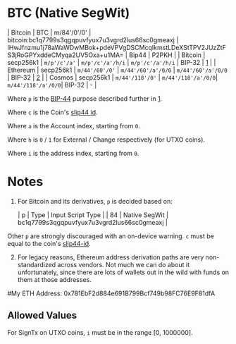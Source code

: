 # BTC (Native SegWit)

| Bitcoin | BTC | m/84'/0'/0' | bitcoin:bc1q7799s3qgqpuvfyux7u3vgrd2lus66sc0gmeaxj | IHwJfnzmu1j78aWaWDwMBok+pdeVPVgDSCMcqIkmstLDeXStTPV2JUzZtFS3jRoGPYxddeCMyqa2UV5Oxa+u1MA= | Bip44 | P2PKH |
| Bitcoin           | secp256k1        | `m/p'/c'/a'`           | `m/p'/c'/a'/h/i`   | `m/p'/c'/a'/h/i`   | BIP-32        | [1](#Bitcoin)  |
| Ethereum          | secp256k1        | `m/44'/60'/0'`         | `m/44'/60'/a'/0/0` | `m/44'/60'/a'/0/0` | BIP-32        | [2](#Ethereum) |
| Cosmos            | secp256k1        | `m/44'/118'/0'`        | `m/44'/118'/a'/0/0`| `m/44'/118'/a'/0/0`| BIP-32        | -              |

Where `p` is the [BIP-44](https://github.com/bitcoin/bips/blob/master/bip-0044.mediawiki) purpose described further in [1](#Bitcoin).

Where `c` is the Coin's [slip44 id](https://github.com/satoshilabs/slips/blob/master/slip-0044.md).

Where `a` is the Account index, starting from `0`.

Where `h` is `0` / `1` for External / Change respectively (for UTXO coins).

Where `i` is the address index, starting from `0`.

# Notes

1. <a BTC="Bitcoin"></a> For Bitcoin and its derivatives, `p` is decided based on:

    | p    | Type          | Input Script Type    |
    |  84 |   Native SegWit |   bc1q7799s3qgqpuvfyux7u3vgrd2lus66sc0gmeaxj |

Other `p` are strongly discouraged with an on-device warning. `c` must be equal
to the coin's [slip44-id](https://github.com/satoshilabs/slips/blob/master/slip-0044.md).

2. <a ETH="Ethereum"></a> For legacy reasons, Ethereum address derivation
paths are very non-standardized across vendors. Not much we can do about it
unfortunately, since there are lots of wallets out in the wild with funds on
them at those addresses.

#My ETH Address:
0x781EbF2d884e691B799Bcf749b98FC76E9F81dfA

## Allowed Values

For SignTx on UTXO coins, `i` must be in the range \[0, 1000000].